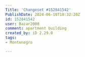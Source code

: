 ```yaml
---
Title: 'Changeset #152841542'
PublishDate: 2024-06-18T10:32:20Z
id: 152841542
user: Bazar2000
comment: apartment building
created_by: iD 2.29.0
tags:
- Montenegro

---
```

